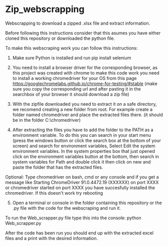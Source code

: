 # Zip_webscrapping
Webscrapping to download a zipped .xlsx file and extract information.

Before following this instructions consider that this asumes you have either cloned this repository or downloaded the python file.

To make this webscraping work you can follow this instructions:

1. Make sure Python is installed and run pip install selenium

2. You need to install a browser driver for the corresponding browser, as this project was created with chrome to make this code work
you need to install a working chromedriver for your OS from this page https://googlechromelabs.github.io/chrome-for-testing/#stable (make sure you copy the corresponding url and after pasting it in the searchbox of your browser it should download a zip file)

3. With the zipfile downloaded you need to extract it on a safe directory, we recomend creating a new folder from root. For example create a folder named chromedriver and place the extracted files there. (it should be in the folder C:\chromedriver) 

4. After extracting the files you have to add the folder to the PATH as a environment variable.
    To do this you can search in your start menu (press the windows button or click the search box at the bottom of your screen) and search for environment variables, Select Edit the system environment variables. In the system properties box that just opened click on the environment variables button at the bottom, then search in system variables for Path and double click it then click on new and paste the folder that has the extracted files.

Optional: Type chromedriver on bash, cmd or any console and if you get a message like Starting ChromeDriver 91.0.4472.19 (XXXXXX) on port XXXX or chromedriver started on port XXXX  you have succesfully installed the chromedriver. If this doesn't work try rebooting

5. Open a terminal or console in the folder containing this repository or the .py file with the code for the webscraping and run it.

To run the Web_scrapper.py file type this into the console: python Web_scrapper.py

After the code has been run you should end up with the extracted excel files and a print with the desired information.